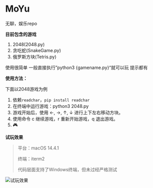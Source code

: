 # MoYu
无聊，娱乐repo

**目前包含的游戏**
1. 2048(2048.py)
2. 贪吃蛇(SnakeGame.py)
3. 俄罗斯方块(Tetris.py)

使用很简单 一般直接执行”python3 {gamename.py}“就可以玩 提示都有

**使用方法：**

下面以2048游戏为例

1. 依赖`readchar`，`pip install readchar`
2. 在终端中运行游戏：python3 2048.py
3. 游戏开始后，使用 ←, →, ↑, ↓ 进行上下左右移动方块。
4. 使用命令 c 继续游戏，r 重新开始游戏，q 退出游戏。
5. 🎮


**试玩效果**

> 平台：macOS 14.4.1
> 
> 终端：iterm2
> 
> 代码层面支持了Windows终端，但未过经严格测试


![试玩效果](https://github.com/Dtheme/MoYu-2048/assets/12546152/ff31df23-1b79-4d7a-9d89-49b89796341c)
